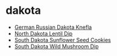 # dakota

 * [German Russian Dakota Knefla](../index/g/german-russian-dakota-knefla.json)
 * [North Dakota Lentil Dip](../index/n/north-dakota-lentil-dip.json)
 * [South Dakota Sunflower Seed Cookies](../index/s/south-dakota-sunflower-seed-cookies.json)
 * [South Dakota Wild Mushroom Dip](../index/s/south-dakota-wild-mushroom-dip.json)
